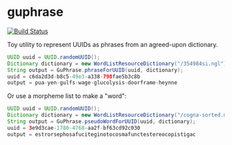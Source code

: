 guphrase
========
[![Build Status](https://travis-ci.org/ajlyon/guphrase.svg?branch=master)](https://travis-ci.org/ajlyon/guphrase)

Toy utility to represent UUIDs as phrases from an agreed-upon dictionary.

```java
UUID uuid = UUID.randomUUID();
Dictionary dictionary = new WordListResourceDictionary("/354984si.ngl");
String output = GuPhrase.phraseForUUID(uuid, dictionary);
uuid = c6da2d3d-b8c5-49e3-a338-798fae5b3c8b
output = pua-yen-gulfs-wage-glucolysis-doorframe-heynne
```

Or use a morpheme list to make a "word":

```java
UUID uuid = UUID.randomUUID();
Dictionary dictionary = new WordListResourceDictionary("/cogna-sorted.morphemes");
String output = GuPhrase.pseudoWordForUUID(uuid, dictionary);
uuid = 3e9d3cae-1780-4768-aa2f-bf63cd92c030
output = estrorsephosafuciteginotocosmafunctestereocopistigac
```
